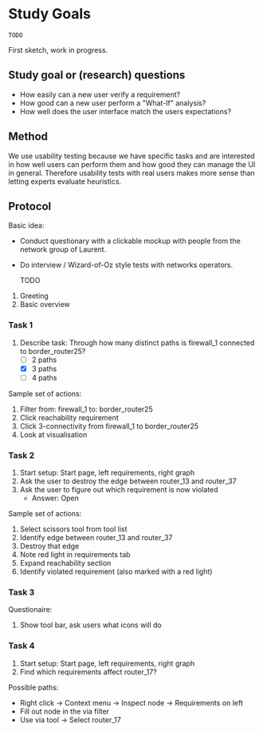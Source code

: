 # Study Goals

    TODO

First sketch, work in progress.

## Study goal or (research) questions

- How easily can a new user verify a requirement?
- How good can a new user perform a "What-If" analysis?
- How well does the user interface match the users expectations?

## Method

We use usability testing because we have specific tasks and are interested in how well users can perform them and how good they can manage the UI in general. Therefore usability tests with real users makes more sense than letting experts evaluate heuristics.

## Protocol

Basic idea: 
- Conduct questionary with a clickable mockup with people from the network group of Laurent.
- Do interview / Wizard-of-Oz style tests with networks operators.

    TODO

1. Greeting 
2. Basic overview

### Task 1

1. Describe task: Through how many distinct paths is firewall\_1 connected to border\_router25?
    - [ ] 2 paths
    - [x] 3 paths
    - [ ] 4 paths

Sample set of actions:
1. Filter from: firewall\_1 to: border\_router25
2. Click reachability requirement
3. Click 3-connectivity from firewall\_1 to border\_router25
4. Look at visualisation

### Task 2

1. Start setup: Start page, left requirements, right graph
2. Ask the user to destroy the edge between router\_13 and router\_37
3. Ask the user to figure out which requirement is now violated
    - Answer: Open

Sample set of actions:
1. Select scissors tool from tool list
2. Identify edge between router\_13 and router\_37
3. Destroy that edge
4. Note red light in requirements tab
5. Expand reachability section
6. Identify violated requirement (also marked with a red light)

### Task 3

Questionaire:
1. Show tool bar, ask users what icons will do

### Task 4

1. Start setup: Start page, left requirements, right graph
2. Find which requirements affect router\_17?

Possible paths:
- Right click -> Context menu -> Inspect node -> Requirements on left
- Fill out node in the via filter
- Use via tool -> Select router\_17

